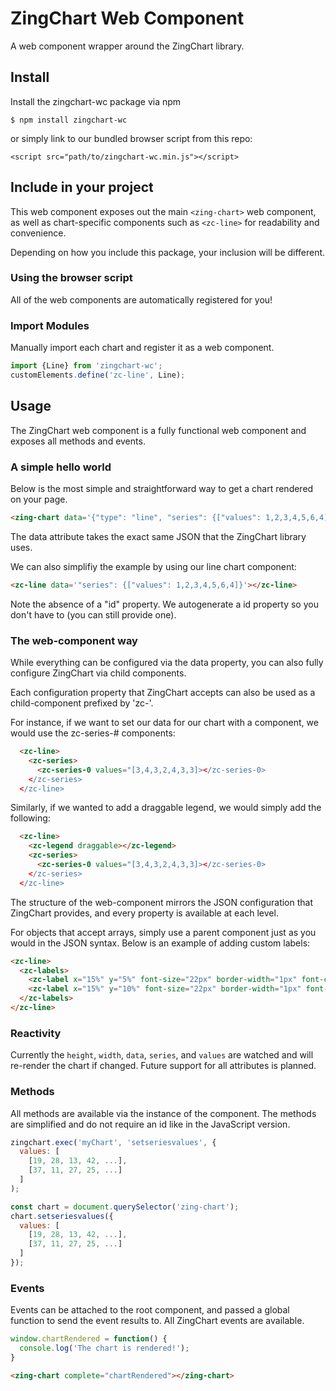 # ZingChart Web Component

A web component wrapper around the ZingChart library.


## Install

Install the zingchart-wc package via npm

`$ npm install zingchart-wc`

or simply link to our bundled browser script from this repo:

`<script src="path/to/zingchart-wc.min.js"></script>`


## Include in your project

This web component exposes out the main `<zing-chart>` web component, as well as chart-specific components such as `<zc-line>`  for readability and convenience.

Depending on how you include this package, your inclusion will be different.


### Using the browser script
All of the web components are automatically registered for you!

### Import Modules
Manually import each chart and register it as a web component.

```js
import {Line} from 'zingchart-wc';
customElements.define('zc-line', Line);
```

## Usage

The ZingChart web component is a fully functional web component and exposes all methods and events.

### A simple hello world
Below is the most simple and straightforward way to get a chart rendered on your page.

```html
<zing-chart data='{"type": "line", "series": {["values": 1,2,3,4,5,6,4]}}'></zing-chart>
```
The data attribute takes the exact same JSON that the ZingChart library uses.

We can also simplifiy the example by using our line chart component:

```html
<zc-line data='"series": {["values": 1,2,3,4,5,6,4]}'></zc-line>
```

Note the absence of a "id" property. We autogenerate a id property so you don't have to (you can still provide one).

### The web-component way

While everything can be configured via the data property, you can also fully configure ZingChart via child components.

Each configuration property that ZingChart accepts can also be used as a child-component prefixed by 'zc-'.

For instance, if we want to set our data for our chart with a component, we would use the zc-series-# components:

```html
  <zc-line>
    <zc-series>
      <zc-series-0 values="[3,4,3,2,4,3,3]></zc-series-0>
    </zc-series>
  </zc-line>
```

Similarly, if we wanted to add a draggable legend, we would simply add the following:

```html
  <zc-line>
    <zc-legend draggable></zc-legend>
    <zc-series>
      <zc-series-0 values="[3,4,3,2,4,3,3]></zc-series-0>
    </zc-series>
  </zc-line>
```

The structure of the web-component mirrors the JSON configuration that ZingChart provides, and every property is available at each level.

For objects that accept arrays, simply use a parent component just as you would in the JSON syntax. Below is an example of adding custom labels:

```html
<zc-line>
  <zc-labels>
    <zc-label x="15%" y="5%" font-size="22px" border-width="1px" font-color="black" font-family="Times">First Label</zc-label>
    <zc-label x="15%" y="10%" font-size="22px" border-width="1px" font-color="red">Second Label</zc-label>
  </zc-labels>
</zc-line>
```


### Reactivity

Currently the `height`, `width`, `data`, `series`, and `values` are watched and will re-render the chart if changed. Future support for all attributes is planned.

### Methods

All methods are available via the instance of the component. The methods are simplified and do not require an id like in the JavaScript version.

```js
zingchart.exec('myChart', 'setseriesvalues', {
  values: [
    [19, 28, 13, 42, ...],
    [37, 11, 27, 25, ...]
  ]
);
```

```js
const chart = document.querySelector('zing-chart');
chart.setseriesvalues({
  values: [
    [19, 28, 13, 42, ...],
    [37, 11, 27, 25, ...]
  ]
});

```

### Events
Events can be attached to the root component, and passed a global function to send the event results to. All ZingChart events are available.

```js
window.chartRendered = function() {
  console.log('The chart is rendered!');
}
```

```html
<zing-chart complete="chartRendered"></zing-chart>
```
